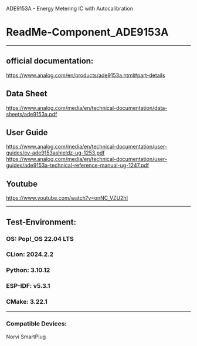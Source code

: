 ADE9153A - Energy Metering IC with Autocalibration 
# ReadMe-Component_ADE9153A
---

## official documentation:
https://www.analog.com/en/products/ade9153a.html#part-details

## Data Sheet
https://www.analog.com/media/en/technical-documentation/data-sheets/ade9153a.pdf

## User Guide
https://www.analog.com/media/en/technical-documentation/user-guides/ev-ade9153ashieldz-ug-1253.pdf
https://www.analog.com/media/en/technical-documentation/user-guides/ade9153a-technical-reference-manual-ug-1247.pdf

## Youtube
https://www.youtube.com/watch?v=onNC_VZU2hI

---
## Test-Environment:
### OS:      Pop!_OS 22.04 LTS 
### CLion:   2024.2.2
### Python:  3.10.12
### ESP-IDF: v5.3.1
### CMake:   3.22.1
---
### Compatible Devices:
Norvi SmartPlug
